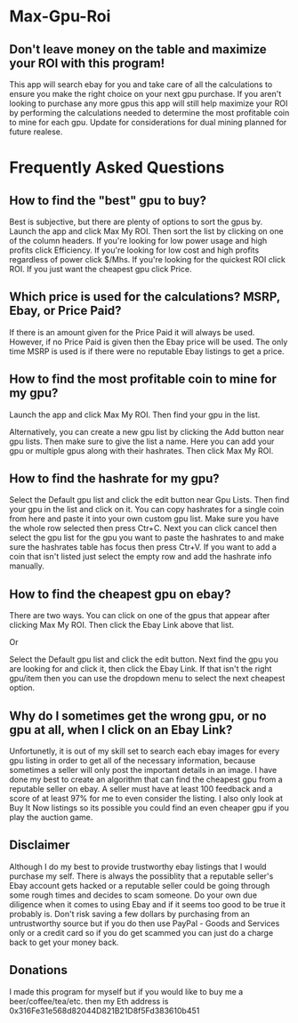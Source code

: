 # Max-Gpu-Roi

## Don't leave money on the table and maximize your ROI with this program!

This app will search ebay for you and take care of all the calculations to ensure you make the right choice on your next gpu purchase.
If you aren't looking to purchase any more gpus this app will still help maximize your ROI by performing the calculations needed to determine the most profitable coin to mine for each gpu.
Update for considerations for dual mining planned for future realese.

# Frequently Asked Questions

## How to find the "best" gpu to buy?

Best is subjective, but there are plenty of options to sort the gpus by.
Launch the app and click Max My ROI.
Then sort the list by clicking on one of the column headers.
If you're looking for low power usage and high profits click Efficiency.
If you're looking for low cost and high profits regardless of power click $/Mhs.
If you're looking for the quickest ROI click ROI.
If you just want the cheapest gpu click Price.

## Which price is used for the calculations? MSRP, Ebay, or Price Paid?

If there is an amount given for the Price Paid it will always be used. However, if no Price Paid is given then the Ebay price will be used. The only time MSRP is used is if there were no reputable Ebay listings to get a price.


## How to find the most profitable coin to mine for my gpu?

Launch the app and click Max My ROI. Then find your gpu in the list.

Alternatively, you can create a new gpu list by clicking the Add button near gpu lists. 
Then make sure to give the list a name.
Here you can add your gpu or multiple gpus along with their hashrates.
Then click Max My ROI.

## How to find the hashrate for my gpu?

Select the Default gpu list and click the edit button near Gpu Lists. Then find your gpu in the list and click on it.
You can copy hashrates for a single coin from here and paste it into your own custom gpu list. Make sure you have the whole row selected then press Ctr+C.
Next you can click cancel then select the gpu list for the gpu you want to paste the hashrates to and make sure the hashrates table has focus then press Ctr+V. If you want to add a coin that isn't listed just select the empty row and add the hashrate info manually.

## How to find the cheapest gpu on ebay?

There are two ways. You can click on one of the gpus that appear after clicking Max My ROI. Then click the Ebay Link above that list.

Or

Select the Default gpu list and click the edit button. Next find the gpu you are looking for and click it, then click the Ebay Link. If that isn't the right gpu/item then you can use the dropdown menu to select the next cheapest option.

## Why do I sometimes get the wrong gpu, or no gpu at all, when I click on an Ebay Link?

Unfortunetly, it is out of my skill set to search each ebay images for every gpu listing in order to get all of the necessary information, because sometimes a seller will only post the important details in an image.
I have done my best to create an algorithm that can find the cheapest gpu from a reputable seller on ebay.
A seller must have at least 100 feedback and a score of at least 97% for me to even consider the listing.
I also only look at Buy It Now listings so its possible you could find an even cheaper gpu if you play the auction game.


## Disclaimer

Although I do my best to provide trustworthy ebay listings that I would purchase my self. There is always the possiblity that a reputable seller's Ebay account gets hacked or a reputable seller could be going through some rough times and decides to scam someone. Do your own due diligence when it comes to using Ebay and if it seems too good to be true it probably is. Don't risk saving a few dollars by purchasing from an untrustworthy source but if you do then use PayPal - Goods and Services only or a credit card so if you do get scammed you can just do a charge back to get your money back.

## Donations

I made this program for myself but if you would like to buy me a beer/coffee/tea/etc. then my Eth address is 0x316Fe31e568d82044D821B21D8f5Fd383610b451
